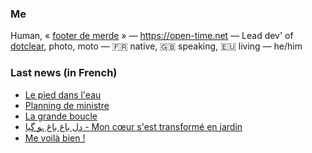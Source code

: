 ### Me

Human, « [footer de merde](https://open-time.net/post/2013/07/17/La-veritable-histoire-du-Footer-de-merde-) » — https://open-time.net — Lead dev' of [dotclear](https://git.dotclear.org/dev/dotclear), photo, moto — 🇫🇷 native, 🇬🇧 speaking, 🇪🇺 living — he/him

### Last news (in French)

<!-- BLOG-POST-LIST:START -->
- [Le pied dans l&#39;eau](https://open-time.net/post/2022/07/01/Le-pied-dans-l-eau)
- [Planning de ministre](https://open-time.net/post/2022/06/30/Planning-de-ministre)
- [La grande boucle](https://open-time.net/post/2022/06/29/La-grande-boucle)
- [دل باغ باغ ہو گیا - Mon cœur s&#39;est transformé en jardin](https://open-time.net/post/2022/06/28/-Mon-coeur-s-est-transforme-en-jardin)
- [Me voilà bien !](https://open-time.net/post/2022/06/27/Me-voila-bien-)
<!-- BLOG-POST-LIST:END -->
